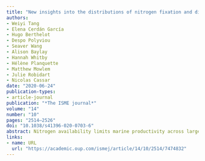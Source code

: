 ```yaml
---
title: "New insights into the distributions of nitrogen fixation and diazotrophs revealed by high-resolution sensing and sampling methods"
authors:
- Weiyi Tang
- Elena Cerdán García
- Hugo Berthelot
- Despo Polyviou
- Seaver Wang
- Alison Baylay
- Hannah Whitby
- Hélène Planquette
- Matthew Mowlem
- Julie Robidart
- Nicolas Cassar
date: "2020-06-24"
publication-types:
- article-journal
publication: "*The ISME journal*"
volume: "14"
number: "10"
pages: "2514–2526"
doi: "10.1038/s41396-020-0703-6"
abstract: Nitrogen availability limits marine productivity across large ocean regions. Diazotrophs can supply new nitrogen to the marine environment via nitrogen (N2) fixation, relieving nitrogen limitation. The distributions of diazotrophs and N2 fixation have been hypothesized to be generally controlled by temperature, phosphorus, and iron availability in the global ocean. However, even in the North Atlantic where most research on diazotrophs and N2 fixation has taken place, environmental controls remain contentious. Here we measure diazotroph composition, abundance, and activity at high resolution using newly developed underway sampling and sensing techniques. We capture a diazotrophic community shift from Trichodesmium to UCYN-A between the oligotrophic, warm (25–29 °C) Sargasso Sea and relatively nutrient-enriched, cold (13–24 °C) subpolar and eastern American coastal waters. Meanwhile, N2 fixation rates measured in this study are among the highest ever recorded globally and show significant increase with phosphorus availability across the transition from the Gulf Stream into subpolar and coastal waters despite colder temperatures and higher nitrate concentrations. Transcriptional patterns in both Trichodesmium and UCYN-A indicate phosphorus stress in the subtropical gyre. Over this iron-replete transect spanning the western North Atlantic, our results suggest that temperature is the major factor controlling the diazotrophic community structure while phosphorous drives N2 fixation rates. Overall, the occurrence of record-high UCYN-A abundance and peak N2 fixation rates in the cold coastal region where nitrate concentrations are highest (~200 nM) challenges current paradigms on what drives the distribution of diazotrophs and N2 fixation."
links:
- name: URL
  url: "https://academic.oup.com/ismej/article/14/10/2514/7474832"
---
```

